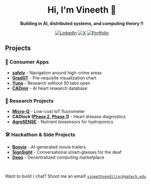 <h1 align="center">Hi, I'm Vineeth 👋</h1>
<p align="center">
  <b>Building in AI, distributed systems, and computing theory ‼️</b><br>
</p>
<p align="center">
  <a href="https://linkedin.com/in/vineeth-sendilraj"><img src="https://img.shields.io/badge/In-LinkedIn-%230077B5?style=flat&logo=linkedin&logoColor=white&labelColor=%230077B5&color=%230077B5" alt="LinkedIn"/></a>
  <a href="https://x.com/VineethSendil"><img src="https://img.shields.io/badge/X-black.svg?logo=X&logoColor=white" alt="X"/></a>
  <a href="https://www.vineethsendilraj.com/"><img src="https://img.shields.io/badge/vineethsendilraj.com-2ecc71?style=flat&color=46AE92" alt="Portfolio"/></a>
</p>

## Projects
### 🚀 Consumer Apps
- **[safely](https://www.travelsafely.club)** - Navigation around high-crime areas
- **[GradGT](https://grad-gt.vercel.app/)** - Pre-requisite visualization chart
- **[Yuno](https://www.yuno.so)** - Research without 50 tabs open
- **[CADmir](https://www.cadmir.org)** - AI heart research database

### 🔬 Research Projects
- **[Micro-Q](https://partner.projectboard.world/isef/project/ebed043t-micro-q-a-low-cost-iot-based-fluorometer)** - Low-cost IoT fluorometer
- **CADlock ([Phase 2](https://2023.igem.wiki/lambert-ga/), [Phase 1](https://2022.igem.wiki/lambert-ga/))** - Heart disease diagnostics
- **[AgroSENSE](https://2021.igem.org/Team:Lambert_GA)** - Nutrient biosensors for hydroponics

### 🛠️ Hackathon & Side Projects
- **[Boovie](https://devpost.com/software/boovie)** - AI-generated movie trailers
- **[SignSight](https://devpost.com/software/sign-sight-no-voice-unheard)** - Conversational smart-glasses for the deaf
- **[Deqo](https://devpost.com/software/deqo)** - Decentralized computing marketplace

<br>

Want to build / chat? Shoot me an email! <a href="mailto:vineethsendilraj@gatech.edu">`vineethsendilraj@gatech.edu`</a>

